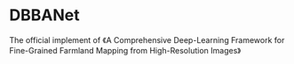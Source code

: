 # DBBANet
The official implement of 《A Comprehensive Deep-Learning Framework for Fine-Grained Farmland Mapping from High-Resolution Images》
